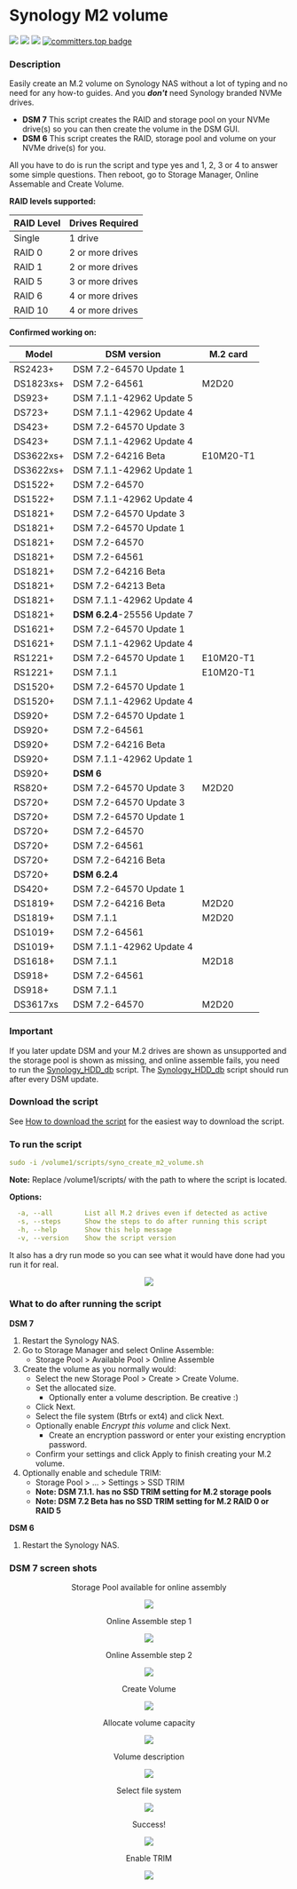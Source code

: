 # Synology M2 volume

<a href="https://github.com/007revad/Synology_M2_volume/releases"><img src="https://img.shields.io/github/release/007revad/Synology_M2_volume.svg"></a>
<a href="https://hits.seeyoufarm.com"><img src="https://hits.seeyoufarm.com/api/count/incr/badge.svg?url=https%3A%2F%2Fgithub.com%2F007revad%2FSynology_M2_volume&count_bg=%2379C83D&title_bg=%23555555&icon=&icon_color=%23E7E7E7&title=hits&edge_flat=false"/></a>
[![](https://img.shields.io/static/v1?label=Sponsor&message=%E2%9D%A4&logo=GitHub&color=%23fe8e86)](https://github.com/sponsors/007revad)
[![committers.top badge](https://user-badge.committers.top/australia/007revad.svg)](https://user-badge.committers.top/australia/007revad)

### Description

Easily create an M.2 volume on Synology NAS without a lot of typing and no need for any how-to guides. And you ***don't*** need Synology branded NVMe drives.

- **DSM 7** This script creates the RAID and storage pool on your NVMe drive(s) so you can then create the volume in the DSM GUI.
- **DSM 6** This script creates the RAID, storage pool and volume on your NVMe drive(s) for you.

All you have to do is run the script and type yes and 1, 2, 3 or 4 to answer some simple questions. Then reboot, go to Storage Manager, Online Assemable and Create Volume.

**RAID levels supported:**

| RAID Level  | Drives Required  |
| ----------- |------------------|
| Single      | 1 drive          |
| RAID 0      | 2 or more drives |
| RAID 1      | 2 or more drives |
| RAID 5      | 3 or more drives |
| RAID 6      | 4 or more drives |
| RAID 10     | 4 or more drives |

**Confirmed working on:**

| Model        | DSM version              | M.2 card  |
| ------------ |--------------------------|-----------|
| RS2423+      | DSM 7.2-64570 Update 1   |           |
| DS1823xs+    | DSM 7.2-64561            | M2D20     |
| DS923+       | DSM 7.1.1-42962 Update 5 |           |
| DS723+       | DSM 7.1.1-42962 Update 4 |           |
| DS423+       | DSM 7.2-64570 Update 3   |           |
| DS423+       | DSM 7.1.1-42962 Update 4 |           |
| DS3622xs+    | DSM 7.2-64216 Beta       | E10M20-T1 |
| DS3622xs+    | DSM 7.1.1-42962 Update 1 |           |
| DS1522+      | DSM 7.2-64570            |           |
| DS1522+      | DSM 7.1.1-42962 Update 4 |           |
| DS1821+      | DSM 7.2-64570 Update 3   |           |
| DS1821+      | DSM 7.2-64570 Update 1   |           |
| DS1821+      | DSM 7.2-64570            |           |
| DS1821+      | DSM 7.2-64561            |           |
| DS1821+      | DSM 7.2-64216 Beta       |           |
| DS1821+      | DSM 7.2-64213 Beta       |           |
| DS1821+      | DSM 7.1.1-42962 Update 4 |           |
| DS1821+      | **DSM 6.2.4**-25556 Update 7 |           |
| DS1621+      | DSM 7.2-64570 Update 1   |           |
| DS1621+      | DSM 7.1.1-42962 Update 4 |           |
| RS1221+      | DSM 7.2-64570 Update 1   | E10M20-T1 |
| RS1221+      | DSM 7.1.1                | E10M20-T1 |
| DS1520+      | DSM 7.2-64570 Update 1   |           |
| DS1520+      | DSM 7.1.1-42962 Update 4 |           |
| DS920+       | DSM 7.2-64570 Update 1   |           |
| DS920+       | DSM 7.2-64561            |           |
| DS920+       | DSM 7.2-64216 Beta       |           |
| DS920+       | DSM 7.1.1-42962 Update 1 |           |
| DS920+       | **DSM 6**                |           |
| RS820+       | DSM 7.2-64570 Update 3   | M2D20     |
| DS720+       | DSM 7.2-64570 Update 3   |           |
| DS720+       | DSM 7.2-64570 Update 1   |           |
| DS720+       | DSM 7.2-64570            |           |
| DS720+       | DSM 7.2-64561            |           |
| DS720+       | DSM 7.2-64216 Beta       |           |
| DS720+       | **DSM 6.2.4**            |           |
| DS420+       | DSM 7.2-64570 Update 1   |           |
| DS1819+      | DSM 7.2-64216 Beta       | M2D20     |
| DS1819+      | DSM 7.1.1                | M2D20     |
| DS1019+      | DSM 7.2-64561            |           |
| DS1019+      | DSM 7.1.1-42962 Update 4 |           |
| DS1618+      | DSM 7.1.1                | M2D18     |
| DS918+       | DSM 7.2-64561            |           |
| DS918+       | DSM 7.1.1                |           |
| DS3617xs     | DSM 7.2-64570            | M2D20     |

### Important

If you later update DSM and your M.2 drives are shown as unsupported and the storage pool is shown as missing, and online assemble fails, you need to run the <a href="https://github.com/007revad/Synology_HDD_db">Synology_HDD_db</a> script. The <a href="https://github.com/007revad/Synology_HDD_db">Synology_HDD_db</a> script should run after every DSM update.

### Download the script

See <a href=images/how_to_download_generic.png/>How to download the script</a> for the easiest way to download the script.

### To run the script

```YAML
sudo -i /volume1/scripts/syno_create_m2_volume.sh
```

**Note:** Replace /volume1/scripts/ with the path to where the script is located.

**Options:**
```YAML
  -a, --all        List all M.2 drives even if detected as active
  -s, --steps      Show the steps to do after running this script
  -h, --help       Show this help message
  -v, --version    Show the script version
```

It also has a dry run mode so you can see what it would have done had you run it for real.

<p align="center"><img src="/images/create-volume0.png"></p>

### What to do after running the script

**DSM 7**
1. Restart the Synology NAS.
2. Go to Storage Manager and select Online Assemble:
    - Storage Pool > Available Pool > Online Assemble
3. Create the volume as you normally would:
    - Select the new Storage Pool > Create > Create Volume.
    - Set the allocated size.
      - Optionally enter a volume description. Be creative :)
    - Click Next.
    - Select the file system (Btrfs or ext4) and click Next.
    - Optionally enable *Encrypt this volume* and click Next.
      - Create an encryption password or enter your existing encryption password. 
    - Confirm your settings and click Apply to finish creating your M.2 volume.
4. Optionally enable and schedule TRIM:
    - Storage Pool > ... > Settings > SSD TRIM    
    - **Note: DSM 7.1.1. has no SSD TRIM setting for M.2 storage pools**
    - **Note: DSM 7.2 Beta has no SSD TRIM setting for M.2 RAID 0 or RAID 5**

**DSM 6**
1. Restart the Synology NAS.

### DSM 7 screen shots

<p align="center">Storage Pool available for online assembly</p>
<p align="center"><img src="/images/create_m2_volume_available_pool.png"></p>

<p align="center">Online Assemble step 1</p>
<p align="center"><img src="/images/create_m2_volume_online_assemble.png"></p>

<p align="center">Online Assemble step 2</p>
<p align="center"><img src="/images/create_m2_volume_online_assemble2.png"></p>

<p align="center">Create Volume</p>
<p align="center"><img src="/images/create-volume1.png"></p>

<p align="center">Allocate volume capacity</p>
<p align="center"><img src="/images/create-volume2.png"></p>

<p align="center">Volume description</p>
<p align="center"><img src="/images/create-volume3.png"></p>

<p align="center">Select file system</p>
<p align="center"><img src="/images/create-volume4.png"></p>

<p align="center">Success!</p>
<p align="center"><img src="/images/create-volume5.png"></p>

<p align="center">Enable TRIM</p>
<p align="center"><img src="/images/create_m2_volume_enable_trim.png"></p>


